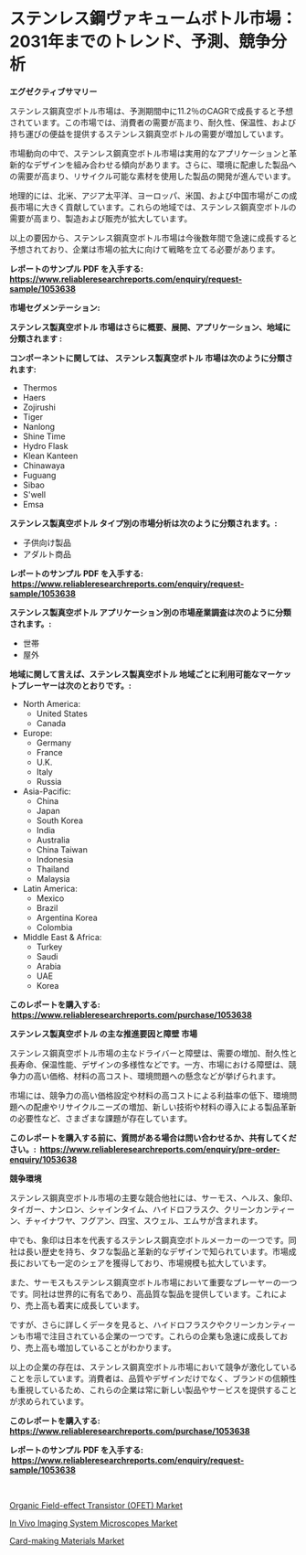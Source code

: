 <p><h1>ステンレス鋼ヴァキュームボトル市場：2031年までのトレンド、予測、競争分析</h1></p><p><strong>エグゼクティブサマリー</strong></p>
<p><p>ステンレス鋼真空ボトル市場は、予測期間中に11.2％のCAGRで成長すると予想されています。この市場では、消費者の需要が高まり、耐久性、保温性、および持ち運びの便益を提供するステンレス鋼真空ボトルの需要が増加しています。</p><p>市場動向の中で、ステンレス鋼真空ボトル市場は実用的なアプリケーションと革新的なデザインを組み合わせる傾向があります。さらに、環境に配慮した製品への需要が高まり、リサイクル可能な素材を使用した製品の開発が進んでいます。</p><p>地理的には、北米、アジア太平洋、ヨーロッパ、米国、および中国市場がこの成長市場に大きく貢献しています。これらの地域では、ステンレス鋼真空ボトルの需要が高まり、製造および販売が拡大しています。</p><p>以上の要因から、ステンレス鋼真空ボトル市場は今後数年間で急速に成長すると予想されており、企業は市場の拡大に向けて戦略を立てる必要があります。</p></p>
<p><strong>レポートのサンプル PDF を入手する: <a href="https://www.reliableresearchreports.com/enquiry/request-sample/1053638">https://www.reliableresearchreports.com/enquiry/request-sample/1053638</a></strong></p>
<p><strong>市場セグメンテーション:</strong></p>
<p><strong> ステンレス製真空ボトル 市場はさらに概要、展開、アプリケーション、地域に分類されます :</strong></p>
<p><strong>コンポーネントに関しては、 ステンレス製真空ボトル 市場は次のように分類されます: &nbsp;</strong></p>
<p><ul><li>Thermos</li><li>Haers</li><li>Zojirushi</li><li>Tiger</li><li>Nanlong</li><li>Shine Time</li><li>Hydro Flask</li><li>Klean Kanteen</li><li>Chinawaya</li><li>Fuguang</li><li>Sibao</li><li>S'well</li><li>Emsa</li></ul></p>
<p><strong> ステンレス製真空ボトル タイプ別の市場分析は次のように分類されます。:</strong></p>
<p><ul><li>子供向け製品</li><li>アダルト商品</li></ul></p>
<p><strong>レポートのサンプル PDF を入手する: &nbsp;<a href="https://www.reliableresearchreports.com/enquiry/request-sample/1053638">https://www.reliableresearchreports.com/enquiry/request-sample/1053638</a></strong></p>
<p><strong> ステンレス製真空ボトル アプリケーション別の市場産業調査は次のように分類されます。:</strong></p>
<p><ul><li>世帯</li><li>屋外</li></ul></p>
<p><strong>地域に関して言えば、ステンレス製真空ボトル 地域ごとに利用可能なマーケットプレーヤーは次のとおりです。:</strong></p>
<p><ul>
    <li>
        North America:
        <ul>
            <li>United States</li>
            <li>Canada</li>
        </ul>
    </li>
    <li>
        Europe:
        <ul>
            <li>Germany</li>
            <li>France</li>
            <li>U.K.</li>
            <li>Italy</li>
            <li>Russia</li>
        </ul>
    </li>
    <li>
        Asia-Pacific:
        <ul>
            <li>China</li>
            <li>Japan</li>
            <li>South Korea</li>
            <li>India</li>
            <li>Australia</li>
            <li>China Taiwan</li>
            <li>Indonesia</li>
            <li>Thailand</li>
            <li>Malaysia</li>
        </ul>
    </li>
    <li>
        Latin America:
        <ul>
            <li>Mexico</li>
            <li>Brazil</li>
            <li>Argentina Korea</li>
            <li>Colombia</li>
        </ul>
    </li>
    <li>
        Middle East & Africa:
        <ul>
            <li>Turkey</li>
            <li>Saudi</li>
            <li>Arabia</li>
            <li>UAE</li>
            <li>Korea</li>
        </ul>
    </li>
    </ul></p>
<p><strong>このレポートを購入する: &nbsp;<a href="https://www.reliableresearchreports.com/purchase/1053638">https://www.reliableresearchreports.com/purchase/1053638</a></strong></p>
<p><strong>ステンレス製真空ボトル の主な推進要因と障壁 市場</strong></p>
<p><p>ステンレス鋼真空ボトル市場の主なドライバーと障壁は、需要の増加、耐久性と長寿命、保温性能、デザインの多様性などです。一方、市場における障壁は、競争力の高い価格、材料の高コスト、環境問題への懸念などが挙げられます。</p><p>市場には、競争力の高い価格設定や材料の高コストによる利益率の低下、環境問題への配慮やリサイクルニーズの増加、新しい技術や材料の導入による製品革新の必要性など、さまざまな課題が存在しています。</p></p>
<p><strong>このレポートを購入する前に、質問がある場合は問い合わせるか、共有してください。:&nbsp; <a href="https://www.reliableresearchreports.com/enquiry/pre-order-enquiry/1053638">https://www.reliableresearchreports.com/enquiry/pre-order-enquiry/1053638</a></strong></p>
<p><strong>競争環境</strong></p>
<p><p>ステンレス鋼真空ボトル市場の主要な競合他社には、サーモス、ヘルス、象印、タイガー、ナンロン、シャインタイム、ハイドロフラスク、クリーンカンティーン、チャイナワヤ、フグアン、四宝、スウェル、エムサが含まれます。</p><p>中でも、象印は日本を代表するステンレス鋼真空ボトルメーカーの一つです。同社は長い歴史を持ち、タフな製品と革新的なデザインで知られています。市場成長においても一定のシェアを獲得しており、市場規模も拡大しています。</p><p>また、サーモスもステンレス鋼真空ボトル市場において重要なプレーヤーの一つです。同社は世界的に有名であり、高品質な製品を提供しています。これにより、売上高も着実に成長しています。</p><p>ですが、さらに詳しくデータを見ると、ハイドロフラスクやクリーンカンティーンも市場で注目されている企業の一つです。これらの企業も急速に成長しており、売上高も増加していることがわかります。</p><p>以上の企業の存在は、ステンレス鋼真空ボトル市場において競争が激化していることを示しています。消費者は、品質やデザインだけでなく、ブランドの信頼性も重視しているため、これらの企業は常に新しい製品やサービスを提供することが求められています。</p></p>
<p><strong>このレポートを購入する: &nbsp; <a href="https://www.reliableresearchreports.com/purchase/1053638">https://www.reliableresearchreports.com/purchase/1053638</a></strong></p>
<p><strong>レポートのサンプル PDF を入手する: &nbsp;<a href="https://www.reliableresearchreports.com/enquiry/request-sample/1053638">https://www.reliableresearchreports.com/enquiry/request-sample/1053638</a></strong><strong></strong></p>
<p>&nbsp;</p>
<p><p><a href="https://view.publitas.com/reportprime-1/organic-field-effect-transistor-ofet-market-size-market-share-and-global-market-analysis-report-2023-2030/">Organic Field-effect Transistor (OFET) Market</a></p><p><a href="https://view.publitas.com/reportprime-1/in-vivo-imaging-system-microscopes-market-offers-provide-insightful-data-for-the-time-period-from-2023-to-2030-and-also-provide-analysis-based-on-application-type-and-region/">In Vivo Imaging System Microscopes Market</a></p><p><a href="https://view.publitas.com/reportprime-1/card-making-materials-market-research-report-unlocks-analysis-on-the-market-financial-status-market-size-and-market-revenue-upto-2030/">Card-making Materials Market</a></p></p>